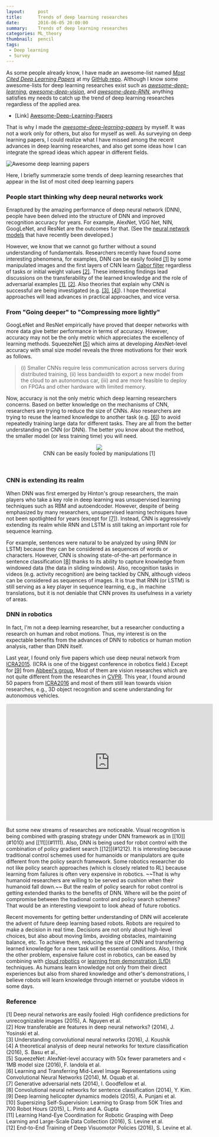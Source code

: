 ```yaml
---
layout:     post
title:      Trends of deep learning researches
date:       2016-06-05 20:00:00
summary:    Trends of deep learning researches
categories: ML_theory
thumbnail:  pencil
tags:
 - Deep learning
 - Survey
---
```


As some people already know, I have made an awesome-list named [*Most Cited Deep Learning Papers*][L_PaperGit] at my [GitHub repo][L_MyGit]. Although I know some awesome-lists for deep learning researches exist such as [*awesome-deep-learning*][L_A_DL], [*awesome-deep-vision*][L_A_DV], and [*awesome-deep-RNN*][L_A_RNN], anything satisfies my needs to catch up the trend of deep learning researches regardless of the applied area.

* [Link]  [Awesome-Deep-Learning-Papers][L_PaperGit]

That is why I made the  [*awesome-deep-learning-papers*][L_PaperGit] by myself. It was not a work only for others, but also for myself as well. As surveying on deep learning papers, I could realize what I have missed among the recent advances in deep learning researches, and also get some ideas how I can integrate the spread ideas which appear in different fields.

![Awesome deep learning papers][S3_DLPRepo]

Here, I briefly summerazie some trends of deep learning researches that appear in the list of most cited deep learning papers

### People start thinking why deep neural networks work

Enraptured by the amazing performance of deep neural network (DNN), people have been delved into the structure of DNN and improved recognition accuracy for years. For example, AlexNet, VGG Net, NIN, GoogLeNet, and ResNet are the outcomes for that. (See the [neural network models][L_NNModels] that have recently been developed.)

However, we know that we cannot go further without a sound understanding of fundamentals. Researchers recently have found some interesting phenomena, for examples, DNN can be easily fooled [[1]](#11) by some manipulated images and the first layers of CNN learn [Gabor filter][L_Gabor] regardless of tasks or initial weight values [[2]](#22). These interesting findings lead discussions on the transferability of the learned knowledge and the role of adversarial examples [[1]](#11), [[2]](#22). Also theories that explain why CNN is successful are being investigated (e.g. [[3]](#33), [[4]](#44)). I hope theoretical approaches will lead advances in practical approaches, and vice versa.

### From "Going deeper" to "Compressing more lightly"

GoogLeNet and ResNet empirically have proved that deeper networks with more data give better performance in terms of accuracy. However, accuracy may not be the only metric which appreciates the excellency of learning methods. SqueezeNet [[5]](#55) which aims at developing AlexNet-level accuracy with smal size model reveals the three motivations for their work as follows.

> (i) Smaller CNNs require less communication across servers during distributed training, (ii) less bandwidth to export a new model from the cloud to an autonomous car, (iii) and are more feasible to deploy on FPGAs and other hardware with limited memory.

Now, accuracy is not the only metric which deep learning researchers concerns. Based on better knowledge on the mechanisms of CNN, researchers are trying to reduce the size of CNNs. Also researchers are trying to reuse the learned knowledge to another task (e.g. [[6]](#66)) to avoid repeatedly training large data for different tasks. They are all from the better understanding on CNN (or DNN). The better you know about the method, the smaller model (or less training time) you will need.

<div style="text-align: center"><figure><img src="https://s3.amazonaws.com/www.terryum.io/images/DNNFooled.png"><figcaption>CNN can be easily fooled by manipulations [1]</figcaption></figure></div><br/>


### CNN is extending its realm

When DNN was first emerged by Hinton's group researchers, the main players who take a key role in deep learning was unsupervised learning techniques such as RBM and autoendcoder. However, despite of being emphasized by many researchers, unsupervised learning techniques have not been spotlighted for years (except for [[7]](#77)). Instead, CNN is aggressively extending its realm while RNN and LSTM is still taking an important role for sequence learning.

For example, sentences were natural to be analyzed by using RNN (or LSTM) because they can be considered as sequences of words or characters. However, CNN is showing state-of-the-art performance in sentence classification [[8]](#88) thanks to its ability to capture knowledge from windowed data (the data in sliding windows). Also, recognition tasks in videos (e.g. activity recognition) are being tackled by CNN, although videos can be considered as sequences of images. It is true that RNN (or LSTM) is still serving as a key player in sequence learning, e.g., in machine translations, but it is not deniable that CNN proves its usefulness in a variety of areas.

### DNN in robotics

In fact, I'm not a deep learning researcher, but a researcher conducting a research on human and robot motions. Thus, my interest is on the expectable benefits from the advances of DNN to robotics or human motion analysis, rather than DNN itself.

Last year, I found only five papers which use deep neural network from [ICRA2015][L_ICRA2015]. (ICRA is one of the biggest conference in robotics field.) Except for [[9]](#99) from [Abbeel's group][L_Abbeel], Most of them are vision researches which are not quite different from the researches in [CVPR][L_CVPR]. This year, I found around 50 papers from [ICRA2016][L_ICRA2016] and most of them still lean towards vision researches, e.g., 3D object recognition and scene understanding for autonomous vehicles.

<div style="text-align: center"><iframe width="560" height="315" src="https://www.youtube.com/embed/H4V6NZLNu-c" frameborder="0" allowfullscreen></iframe> </div>

<br/>
But some new streams of researches are noticeable. Visual recognition is being combined with grasping strategy under DNN framework as in [[10]](#1010) and [[11]](#1111). Also, DNN is being used for robot control with the combination of policy gradient search [[12]](#1212). It is interesting because traditional control schemes used for humanoids or manipulators are quite different from the policy search framework. Some robotics researcher do not like policy search approaches (which is closely related to RL) because learning from failures is often very expensive in robotics. ~~That is why humanoid researchers are willing to be served as cushion when their humanoid fall down.~~ But the realm of policy search for robot control is getting extended thanks to the benefits of DNN. Where will be the point of compromise between the tradional control and policy search schemes? That would be an interesting viewpoint to look ahead of future robotics.

Recent movements for getting better understanding of DNN will accelerate the advent of future deep learning based robots. Robots are required to make a decision in real time. Decisions are not only about high-level choices, but also about moving limbs, avoiding obstacles, maintaining balance, etc. To achieve them, reducing the size of DNN and transferring learned knowledge for a new task will be essential conditions. Also, I think the other problem, expensive failure cost in robotics, can be eased by combining with [cloud robotics][L_Cloud] or [learning from demonstration (LfD)][L_LfD] techniques. As humans learn knowledge not only from their direct experiences but also from shared knowledge and other's demonstrations, I believe robots will learn knowledge through internet or youtube videos in some days.

### Reference

<a name="11">[1]</a> Deep neural networks are easily fooled: High confidence predictions for unrecognizable images (2015), A. Nguyen et al.  <br/>
<a name="22">[2]</a> How transferable are features in deep neural networks? (2014), J. Yosinski et al. <br/>
<a name="33">[3]</a> Understanding convolutional neural networks (2016), J. Koushik <br/>
<a name="44">[4]</a> A theoretical analysis of deep neural networks for texture classification (2016), S. Basu et al., <br/>
<a name="55">[5]</a> SqueezeNet: AlexNet-level accuracy with 50x fewer parameters and \< 1MB model size (2016), F. Iandola et al. <br/>
<a name="66">[6]</a> Learning and Transferring Mid-Level Image Representations using Convolutional Neural Networks (2014), M. Oquab et al. <br/>
<a name="77">[7]</a> Generative adversarial nets (2014), I. Goodfellow et al. <br/>
<a name="88">[8]</a> Convolutional neural networks for sentence classification (2014), Y. Kim.  <br/>
<a name="99">[9]</a> Deep learning helicopter dynamics models (2015), A. Punjani et al.  <br/>
<a name="1010">[10]</a> Supersizing Self-Supervision: Learning to Grasp from 50K Tries and 700 Robot Hours (2015), L. Pinto and A. Gupta <br/>
<a name="1111">[11]</a> Learning Hand-Eye Coordination for Robotic Grasping with Deep Learning and Large-Scale Data Collection (2016), S. Levine et al. <br/>
<a name="1212">[12]</a> End-to-End Training of Deep Visuomotor Policies (2016), S. Levine et al. <br/>


[L_PaperGit]: https://github.com/terryum/awesome-deep-learning-papers
[L_MyGit]: https://github.com/terryum
[L_A_DL]: https://github.com/ChristosChristofidis/awesome-deep-learning
[L_A_DV]: https://github.com/kjw0612/awesome-deep-vision
[L_A_RNN]: https://github.com/kjw0612/awesome-rnn
[L_NNModels]: https://github.com/terryum/awesome-deep-learning-papers#network-models
[L_Gabor]: https://en.wikipedia.org/wiki/Gabor_filter
[L_ICRA2015]: http://icra2015.org/
[L_ICRA2016]: http://icra2016.org/
[L_CVPR]: http://www.pamitc.org/cvpr15/
[L_Abbeel]: http://people.eecs.berkeley.edu/~pabbeel/
[L_Cloud]: https://en.wikipedia.org/wiki/Cloud_robotics
[L_LfD]: http://scholarpedia.org/article/Robot_learning_by_demonstration


[S3_DLPRepo]: https://s3.amazonaws.com/www.terryum.io/images/DLPaperRepo.png
[S3_DNNFooled]: https://s3.amazonaws.com/www.terryum.io/images/DNNFooled.png
